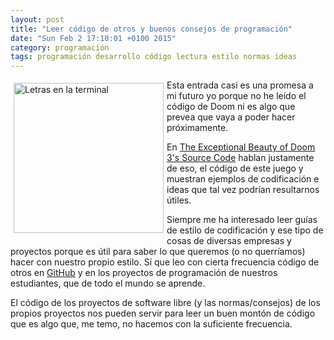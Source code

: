 ```yaml
---
layout: post
title: "Leer código de otros y buenos consejos de programación"
date: "Sun Feb 2 17:10:01 +0100 2015"
category: programación
tags: programación desarrollo código lectura estilo normas ideas
---
```




<a href="https://500px.com/photo/66381679/giteando-by-fernando-tricas" title="Giteando"><img src="https://ppcdn.500px.org/66381679/d50c5e1f55d5e1b8bc2b9f2cc3a585ceb8c9415e/4.jpg" width="240"  alt="Letras en la terminal" style="float:left; margin:5px"></a>

Esta entrada casi es una promesa a mi futuro yo porque no he leído el código de Doom ni es algo que prevea que vaya a poder hacer próximamente. 

En [The Exceptional Beauty of Doom 3's Source Code](http://kotaku.com/5975610/the-exceptional-beauty-of-doom-3s-source-code) hablan justamente de eso, el código de este juego y muestran ejemplos de codificación e ideas que tal vez podrían resultarnos útiles.

Siempre me ha interesado leer guías de estilo de codificación y ese tipo de cosas de diversas empresas y proyectos porque es útil para saber lo que queremos (o no querríamos) hacer con nuestro propio estilo. Sí que leo con cierta frecuencia código de otros en [GitHub](http://github.com/) y en los proyectos de programación de nuestros estudiantes, que de todo el mundo se aprende.

El código de los proyectos de software libre (y las normas/consejos) de los propios proyectos nos pueden servir para leer un buen montón de código que es algo que, me temo, no hacemos con la suficiente frecuencia.
